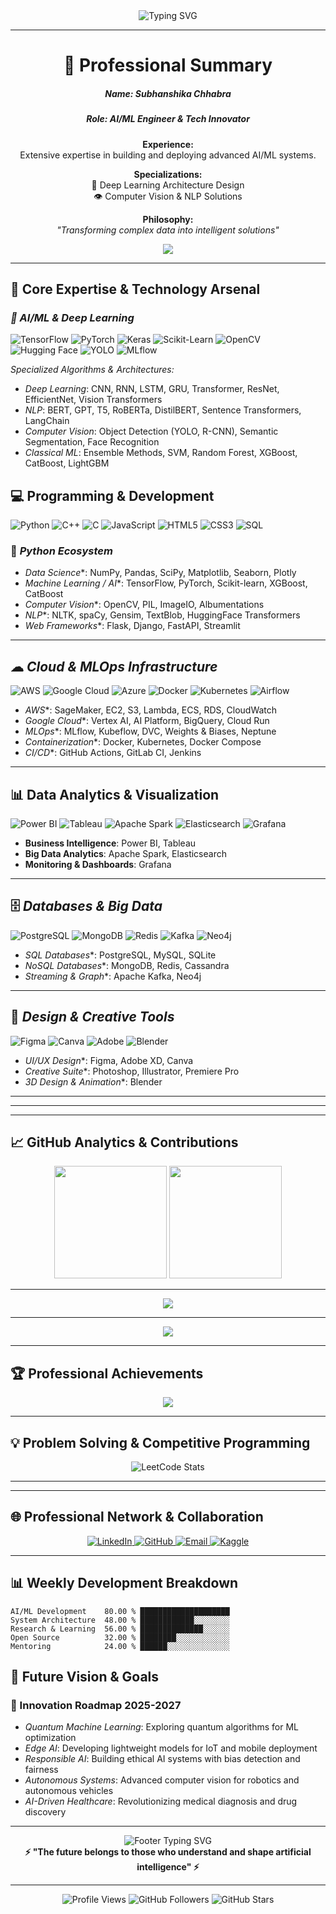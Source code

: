 <div align="center">
  <img src="https://readme-typing-svg.herokuapp.com?font=Orbitron&weight=900&size=38&duration=3000&pause=1000&color=00F0FF&center=true&vCenter=true&multiline=true&repeat=false&width=900&height=120&lines=SUBHANSHIKA+CHHABRA;AI%2FML+ENGINEER+%7C+TECH+INNOVATOR" alt="Typing SVG" />
</div>




---

<div align="center">

# 🎯 Professional Summary

##### **Name:** Subhanshika Chhabra  
##### **Role:**  AI/ML Engineer & Tech Innovator  

**Experience:**  
Extensive expertise in building and deploying advanced AI/ML systems.  

**Specializations:**  
🧠 Deep Learning Architecture Design  
👁️ Computer Vision & NLP Solutions   

**Philosophy:**  
*"Transforming complex data into intelligent solutions"*  

</div>



<div align="center">
  <img src="https://github-profile-trophy.vercel.app/?username=Subhanshika16&theme=algolia&no-frame=true&no-bg=false&margin-w=4&row=1&column=7"/>
</div>

---

## 🚀 Core Expertise & Technology Arsenal

### *🧠 AI/ML & Deep Learning*
<p align="left">
  <img src="https://img.shields.io/badge/TensorFlow-FF6F00?style=for-the-badge&logo=tensorflow&logoColor=white" alt="TensorFlow"/>
  <img src="https://img.shields.io/badge/PyTorch-EE4C2C?style=for-the-badge&logo=pytorch&logoColor=white" alt="PyTorch"/>
  <img src="https://img.shields.io/badge/Keras-FF0000?style=for-the-badge&logo=keras&logoColor=white" alt="Keras"/>
  <img src="https://img.shields.io/badge/Scikit--Learn-F7931E?style=for-the-badge&logo=scikitlearn&logoColor=white" alt="Scikit-Learn"/>
  <img src="https://img.shields.io/badge/OpenCV-5C3EE8?style=for-the-badge&logo=opencv&logoColor=white" alt="OpenCV"/>
  <img src="https://img.shields.io/badge/Hugging%20Face-FFD21E?style=for-the-badge&logo=huggingface&logoColor=black" alt="Hugging Face"/>
  <img src="https://img.shields.io/badge/YOLO-00FFFF?style=for-the-badge&logo=yolo&logoColor=black" alt="YOLO"/>
  <img src="https://img.shields.io/badge/MLflow-0194E2?style=for-the-badge&logo=mlflow&logoColor=white" alt="MLflow"/>
</p>

*Specialized Algorithms & Architectures:*
- *Deep Learning*: CNN, RNN, LSTM, GRU, Transformer, ResNet, EfficientNet, Vision Transformers
- *NLP*: BERT, GPT, T5, RoBERTa, DistilBERT, Sentence Transformers, LangChain
- *Computer Vision*: Object Detection (YOLO, R-CNN), Semantic Segmentation, Face Recognition
- *Classical ML*: Ensemble Methods, SVM, Random Forest, XGBoost, CatBoost, LightGBM

## 💻 Programming & Development

<p align="left">
  <img src="https://img.shields.io/badge/Python-FFD43B?style=for-the-badge&logo=python&logoColor=blue" alt="Python"/>
  <img src="https://img.shields.io/badge/C++-00599C?style=for-the-badge&logo=c%2B%2B&logoColor=white" alt="C++"/>
  <img src="https://img.shields.io/badge/C-A8B9CC?style=for-the-badge&logo=c&logoColor=black" alt="C"/>
  <img src="https://img.shields.io/badge/JavaScript-F7DF1E?style=for-the-badge&logo=javascript&logoColor=black" alt="JavaScript"/>
  <img src="https://img.shields.io/badge/HTML5-E34F26?style=for-the-badge&logo=html5&logoColor=white" alt="HTML5"/>
  <img src="https://img.shields.io/badge/CSS3-1572B6?style=for-the-badge&logo=css3&logoColor=white" alt="CSS3"/>
  <img src="https://img.shields.io/badge/SQL-4479A1?style=for-the-badge&logo=postgresql&logoColor=white" alt="SQL"/>
</p>

### 🔹 *Python Ecosystem*
- *Data Science**: NumPy, Pandas, SciPy, Matplotlib, Seaborn, Plotly  
- *Machine Learning / AI**: TensorFlow, PyTorch, Scikit-learn, XGBoost, CatBoost  
- *Computer Vision**: OpenCV, PIL, ImageIO, Albumentations  
- *NLP**: NLTK, spaCy, Gensim, TextBlob, HuggingFace Transformers  
- *Web Frameworks**: Flask, Django, FastAPI, Streamlit  

---

## ☁ *Cloud & MLOps Infrastructure*

<p align="left">
  <img src="https://img.shields.io/badge/AWS-FF9900?style=for-the-badge&logo=amazonaws&logoColor=white" alt="AWS"/>
  <img src="https://img.shields.io/badge/Google%20Cloud-4285F4?style=for-the-badge&logo=googlecloud&logoColor=white" alt="Google Cloud"/>
  <img src="https://img.shields.io/badge/Azure-0078D4?style=for-the-badge&logo=microsoftazure&logoColor=white" alt="Azure"/>
  <img src="https://img.shields.io/badge/Docker-2CA5E0?style=for-the-badge&logo=docker&logoColor=white" alt="Docker"/>
  <img src="https://img.shields.io/badge/Kubernetes-326ce5?style=for-the-badge&logo=kubernetes&logoColor=white" alt="Kubernetes"/>
  <img src="https://img.shields.io/badge/Apache%20Airflow-017CEE?style=for-the-badge&logo=Apache%20Airflow&logoColor=white" alt="Airflow"/>
</p>

- *AWS**: SageMaker, EC2, S3, Lambda, ECS, RDS, CloudWatch  
- *Google Cloud**: Vertex AI, AI Platform, BigQuery, Cloud Run  
- *MLOps**: MLflow, Kubeflow, DVC, Weights & Biases, Neptune  
- *Containerization**: Docker, Kubernetes, Docker Compose  
- *CI/CD**: GitHub Actions, GitLab CI, Jenkins  

---

## 📊 Data Analytics & Visualization  

<p align="left">
  <img src="https://img.shields.io/badge/Power%20BI-F2C811?style=for-the-badge&logo=powerbi&logoColor=black" alt="Power BI"/>
  <img src="https://img.shields.io/badge/Tableau-E97627?style=for-the-badge&logo=tableau&logoColor=white" alt="Tableau"/>
  <img src="https://img.shields.io/badge/Apache%20Spark-E25A1C?style=for-the-badge&logo=apachespark&logoColor=white" alt="Apache Spark"/>
  <img src="https://img.shields.io/badge/Elasticsearch-005571?style=for-the-badge&logo=elasticsearch&logoColor=white" alt="Elasticsearch"/>
  <img src="https://img.shields.io/badge/Grafana-F46800?style=for-the-badge&logo=grafana&logoColor=white" alt="Grafana"/>
</p>

- **Business Intelligence**: Power BI, Tableau  
- **Big Data Analytics**: Apache Spark, Elasticsearch  
- **Monitoring & Dashboards**: Grafana  

---

## 🗄 *Databases & Big Data*  

<p align="left">
  <img src="https://img.shields.io/badge/PostgreSQL-316192?style=for-the-badge&logo=postgresql&logoColor=white" alt="PostgreSQL"/>
  <img src="https://img.shields.io/badge/MongoDB-47A248?style=for-the-badge&logo=mongodb&logoColor=white" alt="MongoDB"/>
  <img src="https://img.shields.io/badge/Redis-DC382D?style=for-the-badge&logo=redis&logoColor=white" alt="Redis"/>
  <img src="https://img.shields.io/badge/Apache%20Kafka-231F20?style=for-the-badge&logo=apachekafka&logoColor=white" alt="Kafka"/>
  <img src="https://img.shields.io/badge/Neo4j-008CC1?style=for-the-badge&logo=neo4j&logoColor=white" alt="Neo4j"/>
</p>

- *SQL Databases**: PostgreSQL, MySQL, SQLite  
- *NoSQL Databases**: MongoDB, Redis, Cassandra  
- *Streaming & Graph**: Apache Kafka, Neo4j  

---

## 🎨 *Design & Creative Tools*

<p align="left">
  <img src="https://img.shields.io/badge/Figma-F24E1E?style=for-the-badge&logo=figma&logoColor=white" alt="Figma"/>
  <img src="https://img.shields.io/badge/Canva-00C4CC?style=for-the-badge&logo=canva&logoColor=white" alt="Canva"/>
  <img src="https://img.shields.io/badge/Adobe%20Creative%20Suite-FF0000?style=for-the-badge&logo=adobe&logoColor=white" alt="Adobe"/>
  <img src="https://img.shields.io/badge/Blender-E87D0D?style=for-the-badge&logo=blender&logoColor=white" alt="Blender"/>
</p>

- *UI/UX Design**: Figma, Adobe XD, Canva  
- *Creative Suite**: Photoshop, Illustrator, Premiere Pro  
- *3D Design & Animation**: Blender  

---


---

---

## 📈 GitHub Analytics & Contributions


<div align="center">

<!-- GitHub Stats -->
<img height="180em" src="https://github-readme-stats.vercel.app/api?username=Subhanshika16&show_icons=true&theme=algolia&include_all_commits=true&count_private=true&hide_border=true&bg_color=0D1117&title_color=00D9FF&text_color=FFFFFF&icon_color=00D9FF"/>

<img height="180em" src="https://github-readme-stats.vercel.app/api/top-langs/?username=Subhanshika16&layout=compact&theme=algolia&hide_border=true&bg_color=0D1117&title_color=00D9FF&text_color=FFFFFF"/>

---

<!-- GitHub Streak -->
<img src="https://streak-stats.demolab.com?user=Subhanshika16&theme=algolia&hide_border=true&background=0D1117&stroke=00D9FF&ring=00D9FF&fire=00D9FF&currStreakLabel=00D9FF&sideNums=FFFFFF&currStreakNum=FFFFFF&dates=FFFFFF&sideLabels=FFFFFF"/>

---

<!-- Contribution Graph -->
<img src="https://github-readme-activity-graph.vercel.app/graph?username=Subhanshika16&theme=react-dark&hide_border=true&bg_color=0D1117&title_color=00D9FF&color=00D9FF&line=00D9FF&point=FFFFFF"/>

</div>




---

## 🏆 Professional Achievements

<div align="center">
  <img src="https://github-profile-trophy.vercel.app/?username=Subhanshika16&theme=algolia&no-frame=true&no-bg=false&margin-w=4&row=2&column=4"/>
</div>


---

## 💡 Problem Solving & Competitive Programming

<div align="center">
  <img src="https://leetcard.jacoblin.cool/Subhanshika16?theme=nord&font=Karma&ext=contest" alt="LeetCode Stats"/>
</div>



---





---

## 🌐 Professional Network & Collaboration

<div align="center">
  <a href="https://www.linkedin.com/in/subhanshika-chhabra-45a691272/" target="_blank">
    <img src="https://img.shields.io/badge/LinkedIn-0077B5?style=for-the-badge&logo=linkedin&logoColor=white&labelColor=0077B5&color=0077B5" alt="LinkedIn"/>
  </a>
  <a href="https://github.com/Subhanshika16" target="_blank">
    <img src="https://img.shields.io/badge/GitHub-100000?style=for-the-badge&logo=github&logoColor=white&labelColor=181717&color=181717" alt="GitHub"/>
  </a>
  <a href="mailto:subhanshikachhabra@gmail.com" target="_blank">
    <img src="https://img.shields.io/badge/Email-D14836?style=for-the-badge&logo=gmail&logoColor=white&labelColor=D14836&color=D14836" alt="Email"/>
  </a>
  <a href="https://kaggle.com/subhanshika16" target="_blank">
    <img src="https://img.shields.io/badge/Kaggle-20BEFF?style=for-the-badge&logo=kaggle&logoColor=white&labelColor=20BEFF&color=20BEFF" alt="Kaggle"/>
  </a>
  
</div>

---

## 📊 Weekly Development Breakdown

```text
AI/ML Development    80.00 % ████████████████████
System Architecture  48.00 % ████████████░░░░░░░░
Research & Learning  56.00 % ██████████████░░░░░░
Open Source          32.00 % ████████░░░░░░░░░░░░
Mentoring            24.00 % ██████░░░░░░░░░░░░░░
```

## 🎯 Future Vision & Goals

### 🚀 Innovation Roadmap 2025-2027
- *Quantum Machine Learning*: Exploring quantum algorithms for ML optimization
- *Edge AI*: Developing lightweight models for IoT and mobile deployment
- *Responsible AI*: Building ethical AI systems with bias detection and fairness
- *Autonomous Systems*: Advanced computer vision for robotics and autonomous vehicles
- *AI-Driven Healthcare*: Revolutionizing medical diagnosis and drug discovery

---



<div align="center">
  <img src="https://readme-typing-svg.herokuapp.com?font=Orbitron&weight=700&size=24&duration=3000&pause=1000&color=00D9FF&center=true&vCenter=true&width=600&lines=Building+the+Future+with+AI;Always+Learning%2C+Always+Innovating;Let's+Connect+and+Collaborate!" alt="Footer Typing SVG"/>
</div>

<div align="center">
  <b>⚡ "The future belongs to those who understand and shape artificial intelligence" ⚡</b>
</div>

---

<div align="center">
  <img src="https://komarev.com/ghpvc/?username=Subhanshika16&label=Profile%20Views&color=0084ff&style=for-the-badge" alt="Profile Views"/>
  <img src="https://img.shields.io/github/followers/Subhanshika16?label=Followers&style=for-the-badge&color=0084ff" alt="GitHub Followers"/>
  <img src="https://img.shields.io/github/stars/Subhanshika16?label=Total%20Stars&style=for-the-badge&color=0084ff" alt="GitHub Stars"/>
</div>
